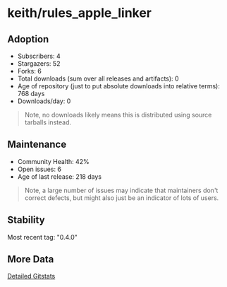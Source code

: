 # keith/rules_apple_linker

## Adoption

- Subscribers: 4
- Stargazers: 52
- Forks: 6
- Total downloads (sum over all releases and artifacts): 0
- Age of repository (just to put absolute downloads into relative terms): 768 days
- Downloads/day: 0

> Note, no downloads likely means this is distributed using source tarballs instead.

## Maintenance

- Community Health: 42%
- Open issues: 6
- Age of last release: 218 days

> Note, a large number of issues may indicate that maintainers don't correct defects, but might also
> just be an indicator of lots of users.

## Stability

Most recent tag: "0.4.0"

## More Data

[Detailed Gitstats](/bazel-catalog/gitstats/keith/rules_apple_linker)

